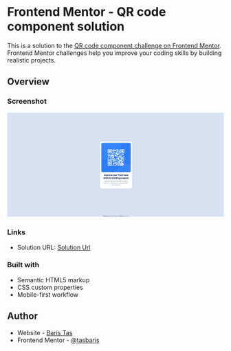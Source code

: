 # Frontend Mentor - QR code component solution

This is a solution to the [QR code component challenge on Frontend Mentor](https://www.frontendmentor.io/challenges/qr-code-component-iux_sIO_H). Frontend Mentor challenges help you improve your coding skills by building realistic projects.

## Overview

### Screenshot

![](./Screenshot.png)

### Links

- Solution URL: [Solution Url](https://tasbaris.github.io/frontend-mentor/qr/index.html)

### Built with

- Semantic HTML5 markup
- CSS custom properties
- Mobile-first workflow

## Author

- Website - [Baris Tas](https://tasbaris.github.io)
- Frontend Mentor - [@tasbaris](https://www.frontendmentor.io/profile/tasbaris)

